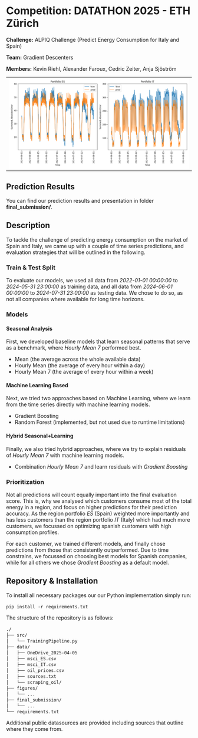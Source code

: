 # Competition: DATATHON 2025 - ETH Zürich
**Challenge:** ALPIQ Challenge (Predict Energy Consumption for Italy and Spain)

**Team:** Gradient Descenters

**Members:** Kevin Riehl, Alexander Faroux, Cedric Zeiter, Anja Sjöström

<table>
    <tr>
        <td><img src="figures/Prediction.png"  width="500"/></td>
    </tr>
</table>


## Prediction Results

You can find our prediction results and presentation in folder **final_submission/**.

## Description

To tackle the challenge of predicting energy consumption on the market of Spain and Italy, we came up with a couple of time series predictions, and evaluation strategies that will be outlined in the following.

### Train & Test Split
To evaluate our models, we used all data from *2022-01-01 00:00:00* to *2024-05-31 23:00:00* as training data, and all data from *2024-06-01 00:00:00* to *2024-07-31 23:00:00* as testing data.
We chose to do so, as not all companies where available for long time horizons.

### Models
#### Seasonal Analysis
First, we developed baseline models that learn seasonal patterns that serve as a benchmark, where *Hourly Mean 7* performed best.
- Mean (the average across the whole available data)
- Hourly Mean (the average of every hour within a day)
- Hourly Mean 7 (the average of every hour within a week)

#### Machine Learning Based
Next, we tried two approaches based on Machine Learning, where we learn from the time series directly with machine learning models.
- Gradient Boosting
- Random Forest (implemented, but not used due to runtime limitations)

#### Hybrid Seasonal+Learning
Finally, we also tried hybrid approaches, where we try to explain residuals of *Hourly Mean 7* with machine learning models.
- Combination *Hourly Mean 7* and learn residuals with *Gradient Boosting*

### Prioritization
Not all predictions will count equally important into the final evaluation score.
This is, why we analysed which customers consume most of the total energy in a region, and focus on higher predictions for their prediction accuracy.
As the region portfolio *ES* (Spain) weighted more importantly and has less customers than the region portfolio *IT* (Italy) which had much more customers, we focussed on optimizing spanish customers with high consumption profiles.

For each customer, we trained different models, and finally chose predictions from those that consistently outperformed.
Due to time constrains, we focussed on choosing best models for Spanish companies, while for all others we chose *Gradient Boosting* as a default model.

## Repository & Installation

To install all necessary packages our our Python implementation simply run:
```
pip install -r requirements.txt
```

The structure of the repository is as follows:
```
./
├── src/
│   └── TrainingPipeline.py
├── data/
│   ├── OneDrive_2025-04-05
│   ├── msci_ES.csv
│   ├── msci_IT.csv
│   ├── oil_prices.csv
│   ├── sources.txt
│   └── scraping_oil/
├── figures/
│   └── ...
├── final_submission/
│   └── ...
└── requirements.txt
```

Additional public datasources are provided including sources that outline where they come from.
